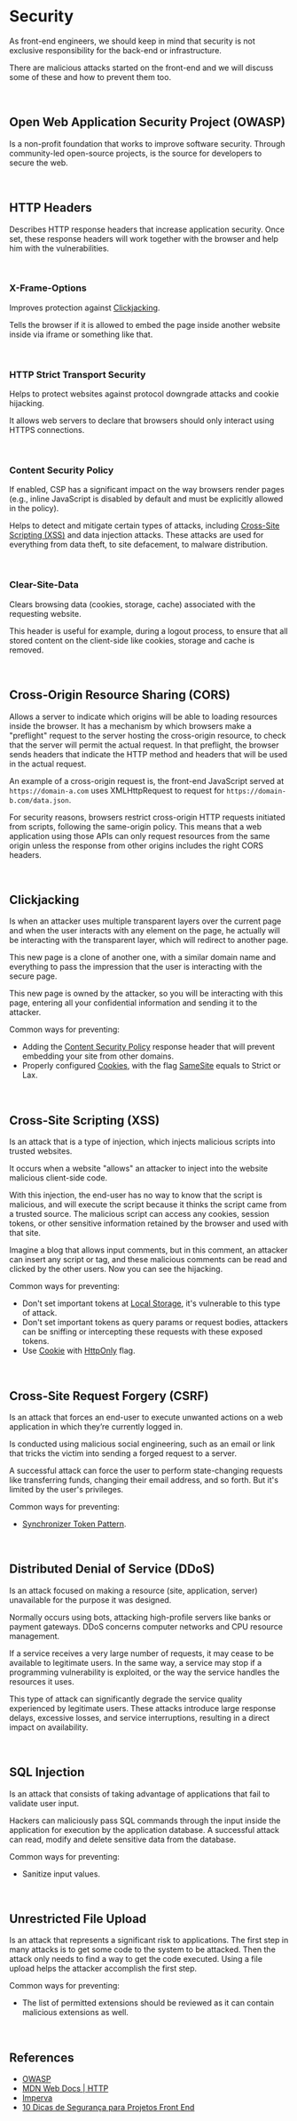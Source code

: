 # Security

As front-end engineers, we should keep in mind that security is not exclusive responsibility for the back-end or infrastructure.

There are malicious attacks started on the front-end and we will discuss some of these and how to prevent them too.

<br>

## Open Web Application Security Project (OWASP)

Is a non-profit foundation that works to improve software security. Through community-led open-source projects, is the source for developers to secure the web.

<br>

## HTTP Headers

Describes HTTP response headers that increase application security. Once set, these response headers will work together with the browser and help him with the vulnerabilities.

<br>

### X-Frame-Options

Improves protection against [Clickjacking](#clickjacking).

Tells the browser if it is allowed to embed the page inside another website inside via iframe or something like that.

<br>

### HTTP Strict Transport Security

Helps to protect websites against protocol downgrade attacks and cookie hijacking.

It allows web servers to declare that browsers should only interact using HTTPS connections.

<br>

### Content Security Policy

If enabled, CSP has a significant impact on the way browsers render pages (e.g., inline JavaScript is disabled by default and must be explicitly allowed in the policy).

Helps to detect and mitigate certain types of attacks, including [Cross-Site Scripting (XSS)](#cross-site-scripting-xss) and data injection attacks. These attacks are used for everything from data theft, to site defacement, to malware distribution.

<br>

### Clear-Site-Data

Clears browsing data (cookies, storage, cache) associated with the requesting website.

This header is useful for example, during a logout process, to ensure that all stored content on the client-side like cookies, storage and cache is removed.

<br>

## Cross-Origin Resource Sharing (CORS)

Allows a server to indicate which origins will be able to loading resources inside the browser. It has a mechanism by which browsers make a "preflight" request to the server hosting the cross-origin resource, to check that the server will permit the actual request. In that preflight, the browser sends headers that indicate the HTTP method and headers that will be used in the actual request.

An example of a cross-origin request is, the front-end JavaScript served at `https://domain-a.com` uses XMLHttpRequest to request for `https://domain-b.com/data.json`.

For security reasons, browsers restrict cross-origin HTTP requests initiated from scripts, following the same-origin policy. This means that a web application using those APIs can only request resources from the same origin unless the response from other origins includes the right CORS headers.

<br>

## Clickjacking

Is when an attacker uses multiple transparent layers over the current page and when the user interacts with any element on the page, he actually will be interacting with the transparent layer, which will redirect to another page.

This new page is a clone of another one, with a similar domain name and everything to pass the impression that the user is interacting with the secure page.

This new page is owned by the attacker, so you will be interacting with this page, entering all your confidential information and sending it to the attacker.

Common ways for preventing:

- Adding the [Content Security Policy](#content-security-policy) response header that will prevent embedding your site from other domains.
- Properly configured [Cookies](../cookie/README.md#cookie), with the flag [SameSite](../cookie/README.md#samesite) equals to Strict or Lax.

<br>

## Cross-Site Scripting (XSS)

Is an attack that is a type of injection, which injects malicious scripts into trusted websites.

It occurs when a website "allows" an attacker to inject into the website malicious client-side code.

With this injection, the end-user has no way to know that the script is malicious, and will execute the script because it thinks the script came from a trusted source. The malicious script can access any cookies, session tokens, or other sensitive information retained by the browser and used with that site.

Imagine a blog that allows input comments, but in this comment, an attacker can insert any script or tag, and these malicious comments can be read and clicked by the other users. Now you can see the hijacking.

Common ways for preventing:

- Don't set important tokens at [Local Storage](../web-storage-api/README.md#local-storage), it's vulnerable to this type of attack.
- Don't set important tokens as query params or request bodies, attackers can be sniffing or intercepting these requests with these exposed tokens.
- Use [Cookie](../cookie/README.md#cookie) with [HttpOnly](../cookie/README.md#httponly) flag.

<br>

## Cross-Site Request Forgery (CSRF)

Is an attack that forces an end-user to execute unwanted actions on a web application in which they’re currently logged in.

Is conducted using malicious social engineering, such as an email or link that tricks the victim into sending a forged request to a server.

A successful attack can force the user to perform state-changing requests like transferring funds, changing their email address, and so forth. But it's limited by the user's privileges.

Common ways for preventing:

- [Synchronizer Token Pattern](https://cheatsheetseries.owasp.org/cheatsheets/Cross-Site_Request_Forgery_Prevention_Cheat_Sheet.html#synchronizer-token-pattern).

<br>

## Distributed Denial of Service (DDoS)

Is an attack focused on making a resource (site, application, server) unavailable for the purpose it was designed.

Normally occurs using bots, attacking high-profile servers like banks or payment gateways. DDoS concerns computer networks and CPU resource management.

If a service receives a very large number of requests, it may cease to be available to legitimate users. In the same way, a service may stop if a programming vulnerability is exploited, or the way the service handles the resources it uses.

This type of attack can significantly degrade the service quality experienced by legitimate users. These attacks introduce large response delays, excessive losses, and service interruptions, resulting in a direct impact on availability.

<br>

## SQL Injection

Is an attack that consists of taking advantage of applications that fail to validate user input.

Hackers can maliciously pass SQL commands through the input inside the application for execution by the application database. A successful attack can read, modify and delete sensitive data from the database.

Common ways for preventing:

- Sanitize input values.

<br>

## Unrestricted File Upload

Is an attack that represents a significant risk to applications. The first step in many attacks is to get some code to the system to be attacked. Then the attack only needs to find a way to get the code executed. Using a file upload helps the attacker accomplish the first step.

Common ways for preventing:

- The list of permitted extensions should be reviewed as it can contain malicious extensions as well.

<br>

## References

- [OWASP](https://owasp.org/)
- [MDN Web Docs | HTTP](https://developer.mozilla.org/en-US/docs/Web/HTTP)
- [Imperva](https://www.imperva.com/learn/application-security)
- [10 Dicas de Segurança para Projetos Front End](https://dev.to/felipperegazio/10-dicas-de-seguranca-para-projetos-front-end-2385)
